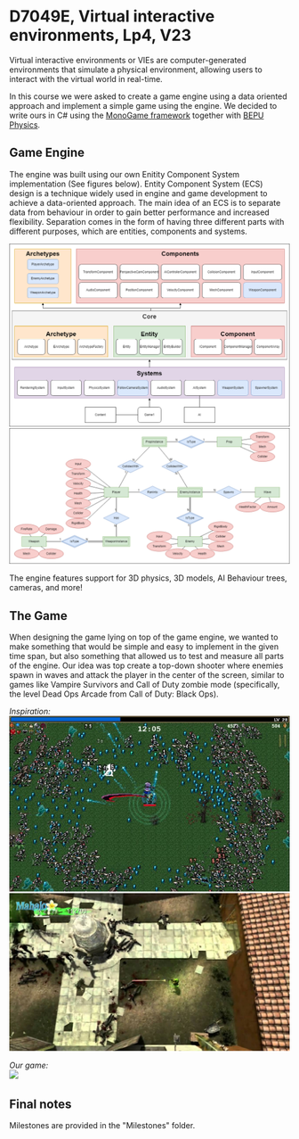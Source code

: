 # D7049E, Virtual interactive environments, Lp4, V23
Virtual interactive environments or VIEs are computer-generated 
environments that simulate a physical environment, 
allowing users to interact with the virtual world in real-time.

In this course we were asked to create a game engine using a data oriented approach and implement a simple game using the engine. 
We decided to write ours in C# using the [MonoGame framework](https://www.monogame.net/) together 
with [BEPU Physics](https://www.bepuentertainment.com/).

## Game Engine
The engine was built using our own Enitity Component System implementation (See figures below). Entity Component System (ECS) 
design is a technique widely used in engine and game development to achieve a data-oriented approach. 
The main idea of an ECS is to separate data from behaviour in order to gain better performance and increased 
flexibility. Separation comes in the form of having three different parts with different purposes, 
which are entities, components and systems.

![](img/ECS-Diagram.png)
![](img/er-diagram-game.png)

The engine features support for 3D physics, 3D models, AI Behaviour trees, cameras, and more!

## The Game
When designing the game lying on top of the game engine, we wanted to make
something that would be simple and easy to implement in the given time span,
but also something that allowed us to test and measure all parts of the engine.
Our idea was top create a top-down shooter where enemies spawn in waves
and attack the player in the center of the screen, similar to games like Vampire
Survivors and Call of Duty zombie mode (specifically, the level Dead Ops Arcade
from Call of Duty: Black Ops).  

*Inspiration:*  
![](Milestones/Milestone-1/img/vampire-survivors.jpg)
![](Milestones/Milestone-1/img/dead-ops-arcade.jpg)

*Our game:*  
![](img/game.gif)

## Final notes
Milestones are provided in the "Milestones" folder.
